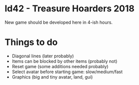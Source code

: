 # ld42 - Treasure Hoarders 2018

New game should be developed here in 4-ish hours.

# Things to do
* Diagonal lines (later probably)
* Items can be blocked by other items (probably not)
* Reset game (some additions needed probably)
* Select avatar before starting game: slow/medium/fast
* Graphics (big and tiny avatar, land, gui)
